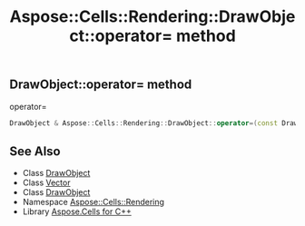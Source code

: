 ﻿---
title: Aspose::Cells::Rendering::DrawObject::operator= method
linktitle: operator=
second_title: Aspose.Cells for C++ API Reference
description: 'Aspose::Cells::Rendering::DrawObject::operator= method. operator= in C++.'
type: docs
weight: 300
url: /cpp/aspose.cells.rendering/drawobject/operator_asm/
---
## DrawObject::operator= method


operator=

```cpp
DrawObject & Aspose::Cells::Rendering::DrawObject::operator=(const DrawObject &src)
```

## See Also

* Class [DrawObject](../)
* Class [Vector](../../../aspose.cells/vector/)
* Class [DrawObject](../)
* Namespace [Aspose::Cells::Rendering](../../)
* Library [Aspose.Cells for C++](../../../)
